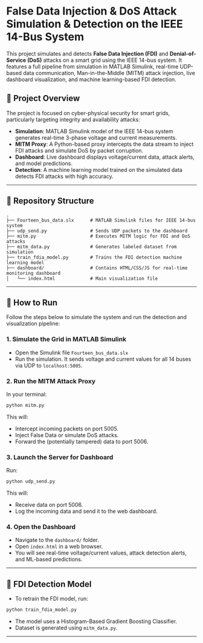 # False Data Injection & DoS Attack Simulation & Detection on the IEEE 14-Bus System

This project simulates and detects **False Data Injection (FDI)** and **Denial-of-Service (DoS)** attacks on a smart grid using the IEEE 14-bus system. It features a full pipeline from simulation in MATLAB Simulink, real-time UDP-based data communication, Man-in-the-Middle (MITM) attack injection, live dashboard visualization, and machine learning-based FDI detection.

## 🧠 Project Overview

The project is focused on cyber-physical security for smart grids, particularly targeting integrity and availability attacks:

- **Simulation**: MATLAB Simulink model of the IEEE 14-bus system generates real-time 3-phase voltage and current measurements.
- **MITM Proxy**: A Python-based proxy intercepts the data stream to inject FDI attacks and simulate DoS by packet corruption.
- **Dashboard**: Live dashboard displays voltage/current data, attack alerts, and model predictions.
- **Detection**: A machine learning model trained on the simulated data detects FDI attacks with high accuracy.

---

## 📁 Repository Structure

```
.
├── Fourteen_bus_data.slx      # MATLAB Simulink files for IEEE 14-bus system
├── udp_send.py                # Sends UDP packets to the dashboard
├── mitm.py                    # Executes MITM logic for FDI and DoS attacks
├── mitm_data.py               # Generates labeled dataset from simulation
├── train_fdia_model.py        # Trains the FDI detection machine learning model
├── dashboard/                 # Contains HTML/CSS/JS for real-time monitoring dashboard
│   └── index.html             # Main visualization file
```

---

## 🚀 How to Run

Follow the steps below to simulate the system and run the detection and visualization pipeline:

### 1. Simulate the Grid in MATLAB Simulink

- Open the Simulink file  `Fourteen_bus_data.slx`
- Run the simulation. It sends voltage and current values for all 14 buses via UDP to `localhost:5005`.

### 2. Run the MITM Attack Proxy

In your terminal:

```bash
python mitm.py
```

This will:

- Intercept incoming packets on port 5005.
- Inject False Data or simulate DoS attacks.
- Forward the (potentially tampered) data to port 5006.

### 3. Launch the Server for Dashboard

Run:

```bash
python udp_send.py
```

This will:

- Receive data on port 5006.
- Log the incoming data and send it to the web dashboard.

### 4. Open the Dashboard

- Navigate to the `dashboard/` folder.
- Open `index.html` in a web browser.
- You will see real-time voltage/current values, attack detection alerts, and ML-based predictions.

---

## 🧪 FDI Detection Model

- To retrain the FDI model, run:

```bash
python train_fdia_model.py
```

- The model uses a Histogram-Based Gradient Boosting Classifier.
- Dataset is generated using `mitm_data.py`.

---

